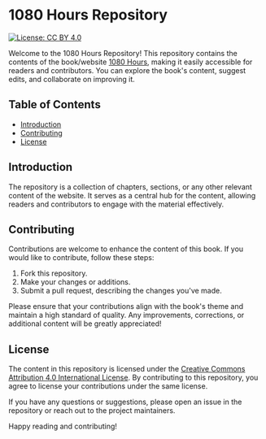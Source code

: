 # 1080 Hours Repository

[![License: CC BY 4.0](https://licensebuttons.net/l/by/4.0/80x15.png)](https://creativecommons.org/licenses/by/4.0/)

Welcome to the 1080 Hours Repository! This repository contains the contents of the book/website [1080 Hours](https://1080hours.com), making it easily accessible for readers and contributors. You can explore the book's content, suggest edits, and collaborate on improving it.

## Table of Contents

- [Introduction](#introduction)
- [Contributing](#contributing)
- [License](#license)

## Introduction

The repository is a collection of chapters, sections, or any other relevant content of the website. It serves as a central hub for the content, allowing readers and contributors to engage with the material effectively.

## Contributing

Contributions are welcome to enhance the content of this book. If you would like to contribute, follow these steps:

1. Fork this repository.
2. Make your changes or additions.
3. Submit a pull request, describing the changes you've made.

Please ensure that your contributions align with the book's theme and maintain a high standard of quality. Any improvements, corrections, or additional content will be greatly appreciated!

## License

The content in this repository is licensed under the [Creative Commons Attribution 4.0 International License](LICENSE.md). By contributing to this repository, you agree to license your contributions under the same license.

If you have any questions or suggestions, please open an issue in the repository or reach out to the project maintainers.

Happy reading and contributing!
